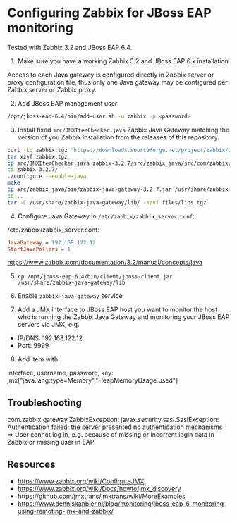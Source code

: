 Configuring Zabbix for JBoss EAP monitoring
===========================================

Tested with Zabbix 3.2 and JBoss EAP 6.4.

1. Make sure you have a working Zabbix 3.2 and JBoss EAP 6.x installation

Access to each Java gateway is configured directly in Zabbix server or proxy configuration file, thus only one Java gateway may be configured per Zabbix server or Zabbix proxy.

2. Add JBoss EAP management user

```bash
/opt/jboss-eap-6.4/bin/add-user.sh -u zabbix -p <password>
```

3. Install fixed `src/JMXItemChecker.java` Zabbix Java Gateway matching the version of you Zabbix installation from the releases of this repository.

```bash
curl -Lo zabbix.tgz 'https://downloads.sourceforge.net/project/zabbix/ZABBIX%20Latest%20Stable/3.2.7/zabbix-3.2.7.tar.gz?r=&ts=1503001091&use_mirror=ufpr'
tar xzvf zabbix.tgz
cp src/JMXItemChecker.java zabbix-3.2.7/src/zabbix_java/src/com/zabbix/gateway/JMXItemChecker.java
cd zabbix-3.2.7/
./configure --enable-java
make
cp src/zabbix_java/bin/zabbix-java-gateway-3.2.7.jar /usr/share/zabbix-java-gateway/bin/
cd ..
tar -C /usr/share/zabbix-java-gateway/lib/ -xzvf files/libs.tgz
```

4. Configure Java Gateway in ``/etc/zabbix/zabbix_server.conf``:

/etc/zabbix/zabbix_server.conf:

```ini
JavaGateway = 192.168.122.12
StartJavaPollers = 1
```

https://www.zabbix.com/documentation/3.2/manual/concepts/java

5. `cp /opt/jboss-eap-6.4/bin/client/jboss-client.jar /usr/share/zabbix-java-gateway/lib`

6. Enable ``zabbix-java-gateway`` service

7. Add a JMX interface to JBoss EAP host you want to monitor.the host who is running the Zabbix Java Gateway and monitoring your JBoss EAP servers via JMX, e.g.

* IP/DNS: 192.168.122.12
* Port: 9999

8. Add item with:

interface, username, password, key: jmx["java.lang:type=Memory","HeapMemoryUsage.used"]

## Troubleshooting

com.zabbix.gateway.ZabbixException: javax.security.sasl.SaslException: Authentication failed: the server presented no authentication mechanisms
 => User cannot log in, e.g. because of missing or incorrent login data in Zabbix or missing user in EAP

## Resources

* https://www.zabbix.org/wiki/ConfigureJMX
* https://www.zabbix.org/wiki/Docs/howto/jmx_discovery
* https://github.com/jmxtrans/jmxtrans/wiki/MoreExamples
* https://www.denniskanbier.nl/blog/monitoring/jboss-eap-6-monitoring-using-remoting-jmx-and-zabbix/